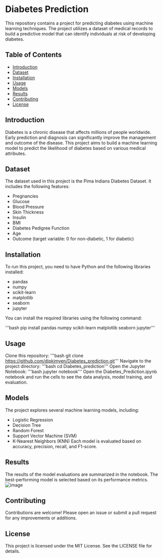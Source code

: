 # Diabetes Prediction

This repository contains a project for predicting diabetes using machine learning techniques. The project utilizes a dataset of medical records to build a predictive model that can identify individuals at risk of developing diabetes.

## Table of Contents
- [Introduction](#introduction)
- [Dataset](#dataset)
- [Installation](#installation)
- [Usage](#usage)
- [Models](#models)
- [Results](#results)
- [Contributing](#contributing)
- [License](#license)

## Introduction

Diabetes is a chronic disease that affects millions of people worldwide. Early prediction and diagnosis can significantly improve the management and outcome of the disease. This project aims to build a machine learning model to predict the likelihood of diabetes based on various medical attributes.

## Dataset

The dataset used in this project is the Pima Indians Diabetes Dataset. It includes the following features:

- Pregnancies
- Glucose
- Blood Pressure
- Skin Thickness
- Insulin
- BMI
- Diabetes Pedigree Function
- Age
- Outcome (target variable: 0 for non-diabetic, 1 for diabetic)

## Installation

To run this project, you need to have Python and the following libraries installed:

- pandas
- numpy
- scikit-learn
- matplotlib
- seaborn
- jupyter

You can install the required libraries using the following command:

'''bash
pip install pandas numpy scikit-learn matplotlib seaborn jupyter'''

## Usage
Clone this repository:
'''bash
git clone https://github.com/dipkimyen/Diabetes_prediction.git'''
Navigate to the project directory:
'''bash
cd Diabetes_prediction'''
Open the Jupyter Notebook:
'''bash
jupyter notebook'''
Open the Diabetes_Prediction.ipynb notebook and run the cells to see the data analysis, model training, and evaluation.

## Models
The project explores several machine learning models, including:
- Logistic Regression
- Decision Tree
- Random Forest
- Support Vector Machine (SVM)
- K-Nearest Neighbors (KNN)
Each model is evaluated based on accuracy, precision, recall, and F1-score.

## Results
The results of the model evaluations are summarized in the notebook. The best-performing model is selected based on its performance metrics.
![image](https://github.com/user-attachments/assets/91aa3a30-ead3-47a1-9b88-2cc9fa160329)
## Contributing
Contributions are welcome! Please open an issue or submit a pull request for any improvements or additions.

## License
This project is licensed under the MIT License. See the LICENSE file for details.

